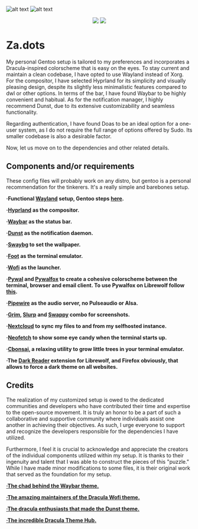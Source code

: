 ![alt text](https://github.com/zazaserty/Za.dots/blob/main/attachments/rice.png)
![alt text](https://github.com/zazaserty/Za.dots/blob/main/attachments/ric3.png)

<div align="center">

![](https://img.shields.io/github/last-commit/zazaserty/Zadots?style=flat-square&logo=)
![](https://img.shields.io/github/stars/zazaserty/Zadots?style=flat-square&logo=)
  
<div align="left">
  
# Za.dots
My personal Gentoo setup is tailored to my preferences and incorporates a Dracula-inspired colorscheme that is easy on the eyes. To stay current and maintain a clean codebase, I have opted to use Wayland instead of Xorg. For the compositor, I have selected Hyprland for its simplicity and visually pleasing design, despite its slightly less minimalistic features compared to dwl or other options. In terms of the bar, I have found Waybar to be highly convenient and habitual. As for the notification manager, I highly recommend Dunst, due to its extensive customizability and seamless functionality.

Regarding authentication, I have found Doas to be an ideal option for a one-user system, as I do not require the full range of options offered by Sudo. Its smaller codebase is also a desirable factor.

Now, let us move on to the dependencies and other related details.

## Components and/or requirements
These config files will probably work on any distro, but gentoo is a personal recommendation for the tinkerers. It's a really simple and barebones setup.

**·Functional [Wayland](https://wayland.freedesktop.org/) setup, Gentoo steps [here](https://wiki.gentoo.org/wiki/Wayland).**

**·[Hyprland](https://hyprland.org/) as the compositor.**

**·[Waybar](https://github.com/Alexays/Waybar) as the status bar.**

**·[Dunst](https://github.com/dunst-project/dunst) as the notification daemon.**

**·[Swaybg](https://github.com/swaywm/swaybg) to set the wallpaper.**

**·[Foot](https://github.com/r-c-f/foot) as the terminal emulator.**

**·[Wofi](https://hg.sr.ht/~scoopta/wofi) as the launcher.**

**·[Pywal](https://github.com/dylanaraps/pywal) and [Pywalfox](https://github.com/Frewacom/pywalfox) to create a cohesive colorscheme between the terminal, browser and email client. To use Pywalfox on Librewolf follow [this](https://github.com/Frewacom/pywalfox/issues/68).**

**·[Pipewire](https://pipewire.org/) as the audio server, no Pulseaudio or Alsa.**

**·[Grim](https://sr.ht/~emersion/grim/), [Slurp](https://github.com/emersion/slurp) and [Swappy](https://github.com/jtheoof/swappy) combo for screenshots.**

**·[Nextcloud](https://nextcloud.com/) to sync my files to and from my selfhosted instance.**

**·[Neofetch](https://github.com/dylanaraps/neofetch) to show some eye candy when the terminal starts up.**

**·[Cbonsai](https://gitlab.com/jallbrit/cbonsai), a relaxing utility to grow little trees in your terminal emulator.**

**·The [Dark Reader](https://addons.mozilla.org/en-US/firefox/addon/darkreader/) extension for Librewolf, and Firefox obviously, that allows to force a dark theme on all websites.**

## Credits

The realization of my customized setup is owed to the dedicated communities and developers who have contributed their time and expertise to the open-source movement. It is truly an honor to be a part of such a collaborative and supportive community where individuals assist one another in achieving their objectives. As such, I urge everyone to support and recognize the developers responsible for the dependencies I have utilized.

Furthermore, I feel it is crucial to acknowledge and appreciate the creators of the individual components utilized within my setup. It is thanks to their ingenuity and talent that I was able to construct the pieces of this "puzzle." While I have made minor modifications to some files, it is their original work that served as the foundation for my setup.

[**·The chad behind the Waybar theme.**](https://github.com/coffebar/dotfiles)

[**·The amazing maintainers of the Dracula Wofi theme.**](https://github.com/dracula/wofi)

[**·The dracula enthusiasts that made the Dunst theme.**](https://github.com/dracula/dunst)

[**·The incredible Dracula Theme Hub.**](https://draculatheme.com)
